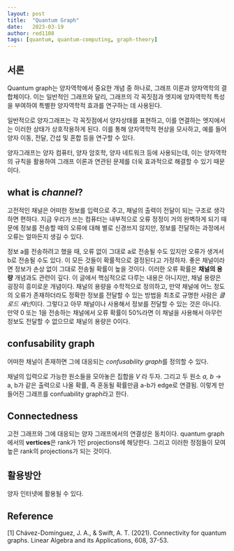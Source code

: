```yaml
---
layout: post
title:  "Quantum Graph"
date:   2023-03-19
author: red1108
tags: [quantum, quantum-computing, graph-theory]
---
```

## 서론

Quantum graph는 양자역학에서 중요한 개념 중 하나로, 그래프 이론과 양자역학의 결합체이다. 이는 일반적인 그래프와 달리, 그래프의 각 꼭짓점과 엣지에 양자역학적 특성을 부여하여 특별한 양자역학적 효과를 연구하는 데 사용된다.

일반적으로 양자그래프는 각 꼭짓점에서 양자상태를 표현하고, 이를 연결하는 엣지에서는 이러한 상태가 상호작용하게 된다. 이를 통해 양자역학적 현상을 모사하고, 예를 들어 양자 이동, 전달, 간섭 및 혼합 등을 연구할 수 있다.

양자그래프는 양자 컴퓨터, 양자 암호학, 양자 네트워크 등에 사용되는데, 이는 양자역학의 규칙을 활용하여 그래프 이론과 연관된 문제를 더욱 효과적으로 해결할 수 있기 때문이다.

## what is *channel*?

고전적인 채널은 어떠한 정보를 입력으로 주고, 채널의 출력이 전달이 되는 구조로 생각하면 편하다. 지금 우리가 쓰는 컴퓨터는 내부적으로 오류 정정이 거의 완벽하게 되기 때문에 정보를 전송할 때의 오류에 대해 별로 신경쓰지 않지만, 정보를 전달하는 과정에서 오류는 얼마든지 생길 수 있다.

정보 a를 전송하려고 했을 때, 오류 없이 그대로 a로 전송될 수도 있지만 오류가 생겨서 b로 전송될 수도 있다. 이 모든 것들이 확률적으로 결정된다고 가정하자. 좋은 채널이라면 정보가 손상 없이 그대로 전송될 확률이 높을 것이다. 이러한 오류 확률은 **채널의 용량** 개념과도 관련이 깊다. 이 글에서 핵심적으로 다루는 내용은 아니지만, 채널 용량은 굉장히 흥미로운 개념이다. 채널의 용량을 수학적으로 정의하고, 만약 채널에 어느 정도의 오류가 존재하더라도 정확한 정보를 전달할 수 있는 방법을 최초로 규명한 사람은 *클로드 섀넌*이다. 그렇다고 아무 채널이나 사용해서 정보를 전달할 수 있는 것은 아니다. 만약 0 또는 1을 전송하는 채널에서 오류 확률이 50%라면 이 채널을 사용해서 아무런 정보도 전달할 수 없으므로 채널의 용량은 0이다. 

## confusability graph

어떠한 채널이 존재하면 그에 대응되는 *confusability graph*를 정의할 수 있다.

채널의 입력으로 가능한 원소들을 모아놓은 집합을 $V$ 라 두자. 그리고 두 원소 *a, b*
-> a, b가 같은 출력으로 나올 확률, 즉 혼동될 확률만큼 a-b가 edge로 연결됨. 이렇게 만들어진 그래프를 confuability graph라고 한다.

## Connectedness

고전 그래프와 그에 대응되는 양자 그래프에서의 연결성은 동치이다. quantum graph에서의 **vertices**은 rank가 1인 projections에 해당한다. 그리고 이러한 정점들이 모여 높은 rank의 projections가 되는 것이다.

## 활용방안

양자 인터넷에 활용될 수 있다.

## Reference

[1] Chávez-Domínguez, J. A., & Swift, A. T. (2021). Connectivity for quantum graphs. Linear Algebra and its Applications, 608, 37-53.